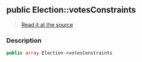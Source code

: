 ## public Election::votesConstraints

> [Read it at the source](https://github.com/julien-boudry/Condorcet/blob/master/src/Election.php#L25)

### Description    

```php
public array Election->votesConstraints 
```


    
